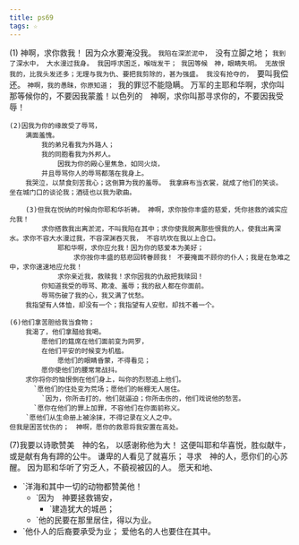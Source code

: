 ```yaml
---
title: ps69
tags: ☆
---
```


(1) 神啊，求你救我！
    因为众水要淹没我。
      `我陷在深淤泥中，
        `没有立脚之地；
      `我到了深水中，
    大水漫过我身。
        我因呼求困乏，喉咙发干；
            我因等候　神，眼睛失明。
        无故恨我的，比我头发还多；无理与我为仇、要把我剪除的，甚为强盛。
    我没有抢夺的，
      `要叫我偿还。
        `神啊，我的愚昧，你原知道；
          `我的罪愆不能隐瞒。
万军的主耶和华啊，求你叫那等候你的，不要因我蒙羞！以色列的　神啊，求你叫那寻求你的，不要因我受辱！

    (2)因我为你的缘故受了辱骂，
        满面羞愧。
            我的弟兄看我为外路人；
            我的同胞看我为外邦人。
                因我为你的殿心里焦急，如同火烧，
            并且辱骂你人的辱骂都落在我身上。
        我哭泣，以禁食刻苦我心；这倒算为我的羞辱。 我拿麻布当衣裳，就成了他们的笑谈。
    坐在城门口的谈论我；酒徒也以我为歌曲。

        (3)但我在悦纳的时候向你耶和华祈祷。 神啊，求你按你丰盛的慈爱，凭你拯救的诚实应允我！
            求你搭救我出离淤泥，不叫我陷在其中；求你使我脱离那些恨我的人，使我出离深水。求你不容大水漫过我，不容深渊吞灭我， 不容坑坎在我以上合口。
                耶和华啊，求你应允我！因为你的慈爱本为美好；
                    求你按你丰盛的慈悲回转眷顾我！ 不要掩面不顾你的仆人；我是在急难之中，求你速速地应允我！
                求你亲近我，救赎我！求你因我的仇敌把我赎回！
            你知道我受的辱骂、欺凌、羞辱；我的敌人都在你面前。
            辱骂伤破了我的心，我又满了忧愁。
        我指望有人体恤，却没有一个；我指望有人安慰，却找不着一个。

    (6)他们拿苦胆给我当食物；
        我渴了，他们拿醋给我喝。
            愿他们的筵席在他们面前变为网罗，
            在他们平安的时候变为机槛。
                愿他们的眼睛昏蒙，不得看见；
            愿你使他们的腰常常战抖。
        求你将你的恼恨倒在他们身上，叫你的烈怒追上他们。
          `愿他们的住处变为荒场；愿他们的帐棚无人居住。
            `因为，你所击打的，他们就逼迫；你所击伤的，他们戏说他的愁苦。
          `愿你在他们的罪上加罪，不容他们在你面前称义。
        `愿他们从生命册上被涂抹，不得记录在义人之中。
    但我是困苦忧伤的；　神啊，愿你的救恩将我安置在高处。

(7)我要以诗歌赞美　神的名，
    以感谢称他为大！
        这便叫耶和华喜悦，胜似献牛，或是献有角有蹄的公牛。
            谦卑的人看见了就喜乐；
        寻求　神的人，愿你们的心苏醒。
    因为耶和华听了穷乏人，不藐视被囚的人。
愿天和地、
  - `洋海和其中一切的动物都赞美他！
    - `因为　神要拯救锡安，
      - `建造犹大的城邑；
    - `他的民要在那里居住，得以为业。
  - `他仆人的后裔要承受为业；
爱他名的人也要住在其中。
